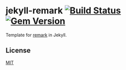 # jekyll-remark [![Build Status](https://travis-ci.org/kacperduras/jekyll-remark.svg?branch=master)](https://travis-ci.org/kacperduras/jekyll-remark) [![Gem Version](https://badge.fury.io/rb/jekyll-remark.svg)](https://badge.fury.io/rb/jekyll-remark)
Template for [remark](https://github.com/gnab/remark) in Jekyll.

## License
[MIT](LICENSE)
